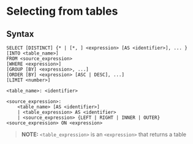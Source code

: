 # Selecting from tables

## Syntax

```
SELECT [DISTINCT] {* | [*, ] <expression> [AS <identifier>], ... }
[INTO <table_name>]
FROM <source_expression>
[WHERE <expression>]
[GROUP [BY] <expression>, ...]
[ORDER [BY] <expression> [ASC | DESC], ...]
[LIMIT <number>]

<table_name>: <identifier>

<source_expression>:
    <table_name> [AS <identifier>]
    | <table_expression> AS <identifier>
    | <source_expression> {LEFT | RIGHT | INNER | OUTER} <source_expression> ON <expression>
```

> **NOTE:** `<table_expression>` is an `<expression>` that returns a table